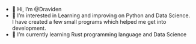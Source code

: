 - 👋 Hi, I’m @Draviden
- 👀 I’m interested in Learning and improving on Python and Data Science. I have created a few small programs which helped me get into development.
- 🌱 I’m currently learning Rust programming language and Data Science


<!---
Draviden/Draviden is a ✨ special ✨ repository because its `README.md` (this file) appears on your GitHub profile.
You can click the Preview link to take a look at your changes.
--->
